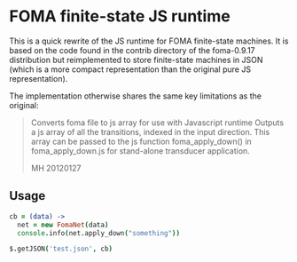 # FOMA finite-state JS runtime

This is a quick rewrite of the JS runtime for FOMA finite-state machines. It is
based on the code found in the contrib directory of the foma-0.9.17
distribution but reimplemented to store finite-state machines in JSON (which is
a more compact representation than the original pure JS representation).

The implementation otherwise shares the same key limitations as the original:

> Converts foma file to js array for use with Javascript runtime
> Outputs a js array of all the transitions, indexed in the
> input direction. This array can be passed to the js function
> foma_apply_down() in foma_apply_down.js for stand-alone
> transducer application.
>
> MH 20120127

## Usage

```coffee
cb = (data) ->
  net = new FomaNet(data)
  console.info(net.apply_down("something"))

$.getJSON('test.json', cb)
```
